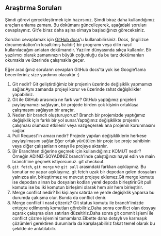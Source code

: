 ## Araştırma Soruları

Şimdi görevi gerçekleştirmek için hazırsınız. Şimdi biraz daha kullandığımız araçları anlama zamanı. Bu dokümanı güncelleyerek, aşağıdaki soruları cevaplayınız. Git'e biraz daha aşina olmaya başladığınızı göreceksiniz. 

Soruları cevaplamak için [GitHub docs](https://docs.github.com/en)'u kullanabilirsiniz. Docs, (ingilizce documentation'ın kısaltılmış halidir) bir programı veya dilin nasıl kullanılacağını anlatan dokümandır. Yazılım dünyasında sıkça kullanılır. Bir yazılımcı olarak zamanınızın büyük çoğunluğu da bu tarz dokümanları okumakla ve üzerinde çalışmakla geçer.


Eğer aradığınız soruların cevapları GitHub docs'ta yok ise Google'lama becerileriniz size yardımcı olacaktır :)

1. Git nedir?
Git geliştirdiğimiz bir projenin üzerinde değişiklik yapmamızı sağlar.Aynı zamanda projeyi korur ve üzerinde rahat değişiklikler yapabiliriz.
2. Git ile GitHub arasında ne fark var?
GitHub yaptığımız projeleri paylaşmamızı sağlayan, bir projede birden çok kişinin ortaklaşa çalışmasını sağlayan bir araçtır.
3. Neden bir branch oluşturuyoruz? 
Branch bir projemizde yaptığımız değişiklik için farklı bir yol sunar.Yaptığımız değişiklikte projenin çalışması olumsuz etkilenir veya vazgeçersek ana projenin korunmasını sağlar.
4. Pull Request'in amacı nedir?
Projede yapılan değişikliklerin herkese paylaşılmasını sağlar.Eğer ortak yürütülen bir proje ise proje sahibinin veya diğer çalışanların onayı ile projeye aktarılır.
5. Bir Branchten diğerine geçmek için kullanıdığımız KOMUT nedir? Örneğin ADINIZ-SOYADINIZ branch'inde çalıştığınızı hayal edin ve main branch'ine geçmek istiyorsunuz.
git checkout.
6. `git fetch`, `git merge` ve `git pull` arasındaki farklıarı açıklayınız. Bu konutlar ne yapar açıklayınız.
git fetch uzak bir depodan gelen dosyaları yalnızca alır, birleştirmez ve mevcut projeye eklemez.Git merge komutu ise depodan alınan bu dosyaları kodları yerel depoda birleştirir.Git pull komutu ise bu iki komutun birleşimi olarak hem alır hem birleştirir.
7. Merge conflict nedir?
İki kişi aynı satırda ve yerde değişiklik yaparsa bu durumda çakışma olur. Bunda da conflict denir.
8. Merge conflict'i nasıl çözeriz?
Git status komutu ile branch'imizde entegre edilmemiş komutları görebiliriz.Daha sonra conflict olan dosyayı açarak çakışma olan satırları düzeltiriz.Daha sonra git commit işlemi ile conflict çözme işlemini tamamlarız.Elbette daha detaylı ve karmaşık çözümleri gerektiren durumlarla da karşılaşabiliriz fakat temel olarak bu şekilde de anlatılabilir.
